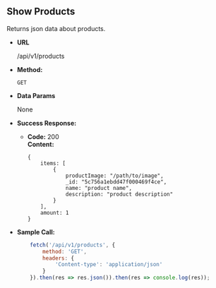 **Show Products**
----
  Returns json data about products.

* **URL**

    /api/v1/products

* **Method:**

    `GET`
* **Data Params**

    None

* **Success Response:**
    *   **Code:** 200 <br />
        **Content:** 
        ```
        {
            items: [
                {
                    productImage: "/path/to/image",
                    _id: "5c756a1ebdd47f000469f4ce",
                    name: "product name",
                    description: "product description"
                }
            ],
            amount: 1
        }
        ```

* **Sample Call:**

    ```javascript
        fetch('/api/v1/products', {
            method: 'GET',
            headers: {
                'Content-type': 'application/json'
            }
        }).then(res => res.json()).then(res => console.log(res));
    ```



